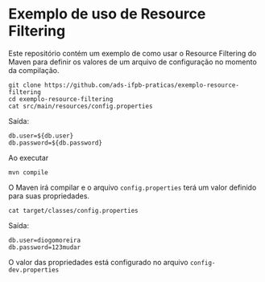# Exemplo de uso de Resource Filtering

Este repositório contém um exemplo de como usar o Resource Filtering do Maven para definir os valores de um arquivo de configuração no momento da compilação.

    git clone https://github.com/ads-ifpb-praticas/exemplo-resource-filtering
    cd exemplo-resource-filtering
    cat src/main/resources/config.properties

Saída:

    db.user=${db.user}
    db.password=${db.password}

Ao executar

    mvn compile

O Maven irá compilar e o arquivo `config.properties` terá um valor definido para suas propriedades.

    cat target/classes/config.properties

Saída:

    db.user=diogomoreira
    db.password=123mudar    

O valor das propriedades está configurado no arquivo `config-dev.properties`